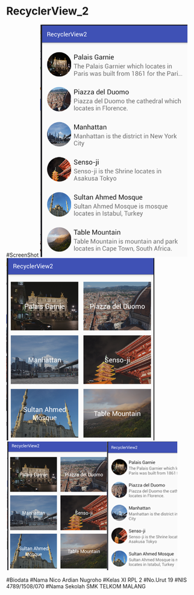 # RecyclerView_2
#ScreenShot
![ScreenShot](https://github.com/NicoAN42/RecyclerView_2/blob/master/4.PNG "")
![ScreenShot](https://github.com/NicoAN42/RecyclerView_2/blob/master/5.PNG "")
![ScreenShot](https://github.com/NicoAN42/RecyclerView_2/blob/master/6.PNG "")



#Biodata
#Nama
  Nico Ardian Nugroho
#Kelas
  XI RPL 2
#No.Urut
  19
#NIS
  4789/1508/070
#Nama Sekolah
  SMK TELKOM MALANG
